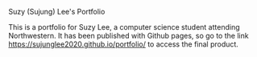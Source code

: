 Suzy (Sujung) Lee's Portfolio

This is a portfolio for Suzy Lee, a computer science student attending Northwestern. It has been published with Github pages, so go to the link https://sujunglee2020.github.io/portfolio/ to access the final product.

